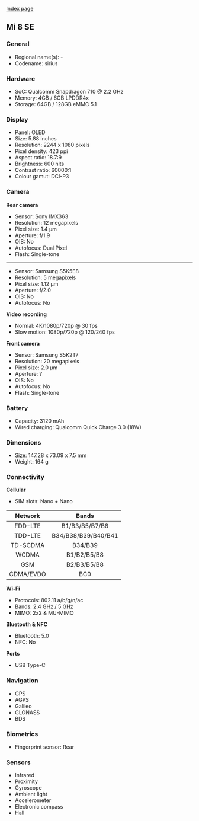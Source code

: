 [Index page](../../)

## Mi 8 SE

### General

* Regional name(s): -
* Codename: sirius

### Hardware

* SoC: Qualcomm Snapdragon 710 @ 2.2 GHz
* Memory: 4GB / 6GB LPDDR4x
* Storage: 64GB / 128GB eMMC 5.1

### Display

* Panel: OLED
* Size: 5.88 inches
* Resolution: 2244 x 1080 pixels
* Pixel density: 423 ppi
* Aspect ratio: 18.7:9
* Brightness: 600 nits
* Contrast ratio: 60000:1
* Colour gamut: DCI-P3

### Camera

**Rear camera**

* Sensor: Sony IMX363
* Resolution: 12 megapixels
* Pixel size: 1.4 µm
* Aperture: f/1.9
* OIS: No
* Autofocus: Dual Pixel
* Flash: Single-tone

---

* Sensor: Samsung S5K5E8
* Resolution: 5 megapixels
* Pixel size: 1.12 µm
* Aperture: f/2.0
* OIS: No
* Autofocus: No

**Video recording**

* Normal: 4K/1080p/720p @ 30 fps
* Slow motion: 1080p/720p @ 120/240 fps

**Front camera**

* Sensor: Samsung S5K2T7
* Resolution: 20 megapixels
* Pixel size: 2.0 µm
* Aperture: ?
* OIS: No
* Autofocus: No
* Flash: Single-tone

### Battery

* Capacity: 3120 mAh
* Wired charging: Qualcomm Quick Charge 3.0 (18W)

### Dimensions

* Size: 147.28 x 73.09 x 7.5 mm
* Weight: 164 g

### Connectivity

**Cellular**

* SIM slots: Nano + Nano

|  Network  |   Bands   |
|:---------:|:-------------------:|
|  FDD-LTE  |    B1/B3/B5/B7/B8   |
|   TDD-LTE  | B34/B38/B39/B40/B41 |
|  TD-SCDMA |       B34/B39       |
|   WCDMA   |     B1/B2/B5/B8     |
|    GSM    |     B2/B3/B5/B8     |
| CDMA/EVDO |         BC0         |

**Wi-Fi**

* Protocols: 802.11 a/b/g/n/ac
* Bands: 2.4 GHz / 5 GHz
* MIMO: 2x2 & MU-MIMO

**Bluetooth & NFC**

* Bluetooth: 5.0 
* NFC: No

**Ports**

* USB Type-C

### Navigation

* GPS
* AGPS
* Galileo
* GLONASS
* BDS

### Biometrics

* Fingerprint sensor: Rear

### Sensors

* Infrared
* Proximity
* Gyroscope
* Ambient light
* Accelerometer
* Electronic compass
* Hall